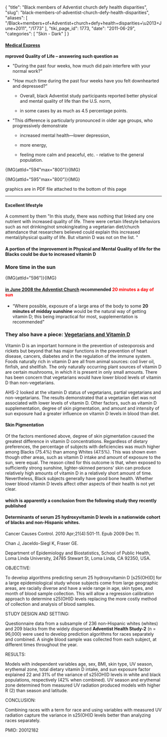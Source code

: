 {
  "title": "Black members of Adventist church defy health disparities",
  "slug": "black-members-of-adventist-church-defy-health-disparities",
  "aliases": [
    "/Black+members+of+Adventist+church+defy+health+disparities+\u2013+June+2011",
    "/1773"
  ],
  "tiki_page_id": 1773,
  "date": "2011-06-29",
  "categories": [
    "Skin - Dark"
  ]
}


#### [Medical Express](http://medicalxpress.com/news/2011-06-black-members-adventist-church-defy.html)

 **mproved Quality of Life – answering such question as** 

* "During the past four weeks, how much did pain interfere with your normal work?"

* "How much time during the past four weeks have you felt downhearted and depressed?”

   * Overall, black Adventist study participants reported better physical and mental quality of life than the U.S. norm, 

   * in some cases by as much as 4.5 percentage points.

* "This difference is particularly pronounced in older age groups, who progressively demonstrate

   * increased mental health—lower depression, 

   * more energy, 

   * feeling more calm and peaceful, etc. - relative to the general population.

{IMG(attId="594"max="800")}{IMG}

{IMG(attId="595"max="800")}{IMG}

graphics are in PDF file attached to the bottom of this page

---

#### Excellent lifestyle

A comment by them "In this study, there was nothing that linked any one nutrient with increased quality of life. There were certain lifestyle behaviors such as not drinking/not smoking/eating a vegetarian diet/church attendance that researchers believed could explain this increased mental/physical quality of life. But vitamin D was not on the list. "

#### A portion of the improvement in Physical and Mental Quality of life for the Blacks could be due to increased vitamin D

### More time in the sun

{IMG(attId="596")}{IMG}

#### [in June 2008 the Adventist Church](http://www.adventistreview.org/issue.php?issue=2008-1518&page=16) recommended <span style="color:#F00;">20 minutes a day of sun</span>

* “Where possible, exposure of a large area of the body to some  **20 minutes of midday sunshine**  would be the natural way of getting vitamin D; this being impractical for most, supplementation is recommended”

### They also have a piece: [Vegetarians and Vitamin D](http://www.llu.edu/public-health/health/vitamind.page)

Vitamin D is an important hormone in the prevention of osteoporosis and rickets but beyond that has major functions in the prevention of heart disease, cancers, diabetes and in the regulation of the immune system. Foods naturally rich in vitamin D are all from animal sources: cod liver oil, finfish, and shellfish. The only naturally occurring plant sources of vitamin D are certain mushrooms, in which it is present in only small amounts. There has been concern that vegetarians would have lower blood levels of vitamin D than non-vegetarians.

AHS-2 looked at the vitamin D status of vegetarians, partial vegetarians and non-vegetarians. The results demonstrated that a vegetarian diet was not associated with lower levels of vitamin D. Other factors, such as vitamin D supplementation, degree of skin pigmentation, and amount and intensity of sun exposure had a greater influence on vitamin D levels in blood than diet.

#### Skin Pigmentation

Of the factors mentioned above, degree of skin pigmentation caused the greatest difference in vitamin D concentrations. Regardless of dietary preferences, the percentage of subjects with deficiencies was much higher among Blacks (75.4%) than among Whites (47.5%). This was shown even though other areas, such as vitamin D intake and amount of exposure to the sun, were equal. The reason cited for this outcome is that, when exposed to sufficiently strong sunshine, lighter-skinned persons’ skin can produce relatively high amounts of vitamin D in a relatively short amount of time. Nevertheless, Black subjects generally have good bone health. Whether lower blood vitamin D levels affect other aspects of their health is not yet clear.

#### which is apparently a conclusion from the following study they recently published

#### Determinants of serum 25 hydroxyvitamin D levels in a nationwide cohort of blacks and non-Hispanic whites.

Cancer Causes Control. 2010 Apr;21(4):501-11. Epub 2009 Dec 11.

Chan J, Jaceldo-Siegl K, Fraser GE.

Department of Epidemiology and Biostatistics, School of Public Health, Loma Linda University, 24785 Stewart St, Loma Linda, CA 92350, USA.

OBJECTIVE:

To develop algorithms predicting serum 25 hydroxyvitamin D <span>[s25(OH)D]</span> for a large epidemiological study whose subjects come from large geographic areas, are racially diverse and have a wide range in age, skin types, and month of blood sample collection. This will allow a regression calibration approach to determine s25(OH)D levels replacing the more costly method of collection and analysis of blood samples.

STUDY DESIGN AND SETTING:

Questionnaire data from a subsample of 236 non-Hispanic whites (whites) and 209 blacks from the widely dispersed  **Adventist Health Study-2** (n = 96,000) were used to develop prediction algorithms for races separately and combined. A single blood sample was collected from each subject, at different times throughout the year.

RESULTS:

Models with independent variables age, sex, BMI, skin type, UV season, erythemal zone, total dietary vitamin D intake, and sun exposure factor explained 22 and 31% of the variance of s25(OH)D levels in white and black populations, respectively (42% when combined). UV season and erythemal zone determined from measured UV radiation produced models with higher R (2) than season and latitude.

CONCLUSION:

Combining races with a term for race and using variables with measured UV radiation capture the variance in s25(OH)D levels better than analyzing races separately.

PMID:     20012182
